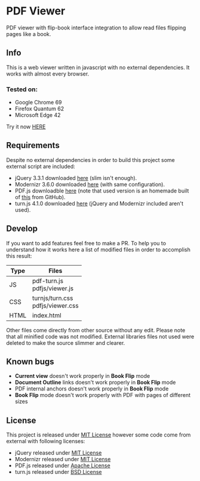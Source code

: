 # PDF Viewer
PDF viewer with flip-book interface integration to allow read files flipping pages like a book.

## Info
This is a web viewer written in javascript with no external dependencies. It works with almost every browser.

### Tested on:
* Google Chrome 69
* Firefox Quantum 62
* Microsoft Edge 42

Try it now [HERE](https://raffaelemorganti.github.io/pdf-viewer/)

## Requirements
Despite no external dependencies in order to build this project some external script are included:

* jQuery 3.3.1 downloaded [here](https://jquery.com/download/) (slim isn't enough).
* Modernizr 3.6.0 downloaded [here](https://modernizr.com/download/?-csstransforms-csstransforms3d-domprefixes-prefixes-setclasses-shiv-testallprops-testprop-teststyles) (with same configuration).
* PDF.js downloadble [here](https://mozilla.github.io/pdf.js/getting_started/#download) (note that used version is an homemade built of [this](https://github.com/mozilla/pdf.js/commits/54d6c2436c17b6d0efc6fb8e36f36358eba1a9e6) from GitHub).
* turn.js 4.1.0 downloaded [here](http://www.turnjs.com/) (jQuery and Modernizr included aren't used).

## Develop
If you want to add features feel free to make a PR.
To help you to understand how it works here a list of modified files in order to accomplish this result:

| Type | Files |
| --- | --- |
| JS |	pdf-turn.js<br/>pdfjs/viewer.js  |
| CSS | turnjs/turn.css<br/>pdfjs/viewer.css |
| HTML | index.html |

Other files come directly from other source without any edit. Please note that all minified code was not modified. External libraries files not used were deleted to make the source slimmer and clearer.  

## Known bugs
* __Current view__ doesn't work properly in __Book Flip__ mode
* __Document Outline__ links doesn't work properly in __Book Flip__ mode
* PDF internal anchors doesn't work properly in __Book Flip__ mode
* __Book Flip__ mode doesn't work properly with PDF with pages of different sizes

## License
This project is released under [MIT License](https://github.com/RaffaeleMorganti/pdf-viewer/blob/master/LICENSE) however some code come from external with following licenses:

* jQuery released under [MIT License](https://github.com/jquery/jquery/blob/master/LICENSE.txt)
* Modernizr released under [MIT License](https://github.com/Modernizr/Modernizr/blob/master/LICENSE)
* PDF.js released under [Apache License](https://github.com/mozilla/pdf.js/blob/master/LICENSE)
* turn.js released under [BSD License](https://github.com/blasten/turn.js/blob/master/license.txt)


